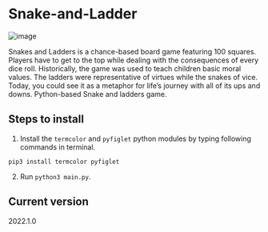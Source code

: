 # Snake-and-Ladder
![image](https://user-images.githubusercontent.com/75296055/195664341-c6034d7e-f054-4e2b-b1e9-52d3fddbef4e.png)

Snakes and Ladders is a chance-based board game featuring 100 squares. Players have to get to the top while dealing with the consequences of every dice roll. Historically, the game was used to teach children basic moral values. The ladders were representative of virtues while the snakes of vice. Today, you could see it as a metaphor for life’s journey with all of its ups and downs. Python-based Snake and ladders game.

## Steps to install
1. Install the `termcolor` and `pyfiglet` python modules by typing following commands in terminal.

`pip3 install termcolor pyfiglet`

2. Run `python3 main.py`.

## Current version
2022.1.0
